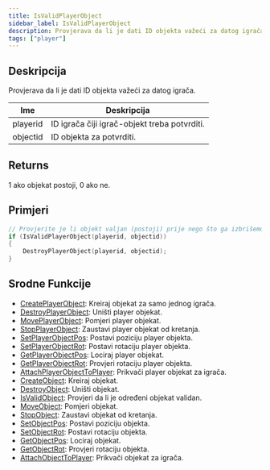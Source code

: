 ```yaml
---
title: IsValidPlayerObject
sidebar_label: IsValidPlayerObject
description: Provjerava da li je dati ID objekta važeći za datog igrača.
tags: ["player"]
---
```


## Deskripcija

Provjerava da li je dati ID objekta važeći za datog igrača.

| Ime      | Deskripcija                                  |
| -------- | -------------------------------------------- |
| playerid | ID igrača čiji igrač-objekt treba potvrditi. |
| objectid | ID objekta za potvrditi.                     |

## Returns

1 ako objekat postoji, 0 ako ne.

## Primjeri

```c
// Provjerite je li objekt valjan (postoji) prije nego što ga izbrišemo
if (IsValidPlayerObject(playerid, objectid))
{
    DestroyPlayerObject(playerid, objectid);
}
```

## Srodne Funkcije

- [CreatePlayerObject](CreatePlayerObject): Kreiraj objekat za samo jednog igrača.
- [DestroyPlayerObject](DestroyPlayerObject): Uništi player objekat.
- [MovePlayerObject](MovePlayerObject): Pomjeri player objekat.
- [StopPlayerObject](StopPlayerObject): Zaustavi player objekat od kretanja.
- [SetPlayerObjectPos](SetPlayerObjectPos): Postavi poziciju player objekta.
- [SetPlayerObjectRot](SetPlayerObjectRot): Postavi rotaciju player objekta.
- [GetPlayerObjectPos](GetPlayerObjectPos): Lociraj player objekat.
- [GetPlayerObjectRot](GetPlayerObjectRot): Provjeri rotaciju player objekta.
- [AttachPlayerObjectToPlayer](AttachPlayerObjectToPlayer): Prikvači player objekat za igrača.
- [CreateObject](CreateObject): Kreiraj objekat.
- [DestroyObject](DestroyObject): Uništi objekat.
- [IsValidObject](IsValidObject): Provjeri da li je određeni objekat validan.
- [MoveObject](MoveObject): Pomjeri objekat.
- [StopObject](StopObject): Zaustavi objekat od kretanja.
- [SetObjectPos](SetObjectPos): Postavi poziciju objekta.
- [SetObjectRot](SetObjectRot): Postavi rotaciju objekta.
- [GetObjectPos](GetObjectPos): Lociraj objekat.
- [GetObjectRot](GetObjectRot): Provjeri rotaciju objekta.
- [AttachObjectToPlayer](AttachObjectToPlayer): Prikvači objekat za igrača.
